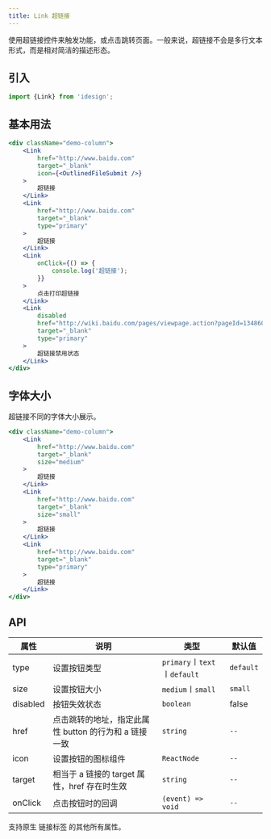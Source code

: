 ```yaml
---
title: Link 超链接
---
```


使用超链接控件来触发功能，或点击跳转⻚面。一般来说，超链接不会是多行文本形式，而是相对简洁的描述形态。

## 引入

```js
import {Link} from 'idesign';
```

## 基本用法

```jsx live fffx
<div className="demo-column">
    <Link
        href="http://www.baidu.com"
        target="_blank"
        icon={<OutlinedFileSubmit />}
    >
        超链接
    </Link>
    <Link
        href="http://www.baidu.com"
        target="_blank"
        type="primary"
    >
        超链接
    </Link>
    <Link
        onClick={() => {
            console.log('超链接');
        }}
    >
        点击打印超链接
    </Link>
    <Link
        disabled
        href="http://wiki.baidu.com/pages/viewpage.action?pageId=1348602077"
        target="_blank"
        type="primary"
    >
        超链接禁用状态
    </Link>
</div>
```

## 字体大小

超链接不同的字体大小展示。

```jsx live fffx
<div className="demo-column">
    <Link
        href="http://www.baidu.com"
        target="_blank"
        size="medium"
    >
        超链接
    </Link>
    <Link
        href="http://www.baidu.com"
        target="_blank"
        size="small"
    >
        超链接
    </Link>
    <Link
        href="http://www.baidu.com"
        target="_blank"
        type="primary"
    >
        超链接
    </Link>
</div>
```

## API

| 属性     | 说明                                                  | 类型                         | 默认值    |
| -------- | ----------------------------------------------------- | ---------------------------- | --------- |
| type     | 设置按钮类型                                          | `primary`〡`text`〡`default` | `default` |
| size     | 设置按钮大小                                          | `medium`〡`small`            | `small`   |
| disabled | 按钮失效状态                                          | `boolean`                    | false     |
| href     | 点击跳转的地址，指定此属性 button 的行为和 a 链接一致 | `string`                     | `--`      |
| icon     | 设置按钮的图标组件                                    | `ReactNode`                  | `--`      |
| target   | 相当于 a 链接的 target 属性，href 存在时生效          | `string`                     | `--`      |
| onClick  | 点击按钮时的回调                                      | `(event) => void`            | `--`      |

支持原生 链接标签 的其他所有属性。
